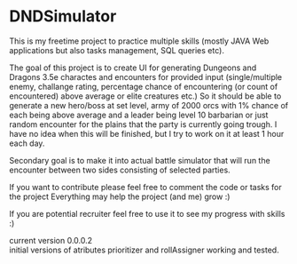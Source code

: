 # DNDSimulator
This is my freetime project to practice multiple skills (mostly JAVA Web applications but also tasks management, SQL queries etc). 

The goal of this project is to create UI for generating Dungeons and Dragons 3.5e charactes and encounters for provided input (single/multiple enemy, challange rating,  percentage chance of encountering (or count of encountered) above average or elite creatures etc.) So it should be able to generate a new hero/boss at set level, army of 2000 orcs with 1% chance of each being above average and a leader being level 10 barbarian or just random encounter for the plains that the party is currently going trough. I have no idea when this will be finished, but I try to work on it at least 1 hour each day.

Secondary goal is to make it into actual battle simulator that will run the encounter between two sides consisting of selected parties.

If you want to contribute please feel free to comment the code or tasks for the project
Everything may help the project (and me) grow :)

If you are potential recruiter feel free to use it to see my progress with skills :)

current version 0.0.0.2  
initial versions of atributes prioritizer and rollAssigner working and tested. 